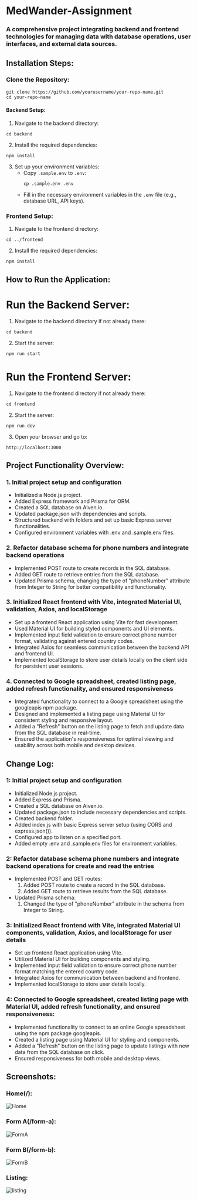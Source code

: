 # MedWander-Assignment

### A comprehensive project integrating backend and frontend technologies for managing data with database operations, user interfaces, and external data sources.

## Installation Steps:

### Clone the Repository:

```
git clone https://github.com/yourusername/your-repo-name.git
cd your-repo-name
```

#### Backend Setup:

1. Navigate to the backend directory:
```
cd backend
```

2. Install the required dependencies:
```
npm install
```

3. Set up your environment variables:
   - Copy `.sample.env` to `.env`:
     ```
     cp .sample.env .env
     ```
   - Fill in the necessary environment variables in the `.env` file (e.g., database URL, API keys).

### Frontend Setup:

1. Navigate to the frontend directory:
```
cd ../frontend
```

2. Install the required dependencies:
```
npm install
```


## How to Run the Application:

# Run the Backend Server:

1. Navigate to the backend directory if not already there:

```
cd backend
```

2. Start the server:

```
npm run start
```

# Run the Frontend Server:

1. Navigate to the frontend directory if not already there:

```
cd frontend
```

2. Start the server:

```
npm run dev
```

3. Open your browser and go to:

```
http://localhost:3000
```


## Project Functionality Overview: 

### 1. Initial project setup and configuration

- Initialized a Node.js project.
- Added Express framework and Prisma for ORM.
- Created a SQL database on Aiven.io.
- Updated package.json with dependencies and scripts.
- Structured backend with folders and set up basic Express server functionalities.
- Configured environment variables with .env and .sample.env files.

### 2. Refactor database schema for phone numbers and integrate backend operations

- Implemented POST route to create records in the SQL database.
- Added GET route to retrieve entries from the SQL database.
- Updated Prisma schema, changing the type of "phoneNumber" attribute from Integer to String for better compatibility and functionality.

### 3. Initialized React frontend with Vite, integrated Material UI, validation, Axios, and localStorage

- Set up a frontend React application using Vite for fast development.
- Used Material UI for building styled components and UI elements.
- Implemented input field validation to ensure correct phone number format, validating against entered country codes.
- Integrated Axios for seamless communication between the backend API and frontend UI.
- Implemented localStorage to store user details locally on the client side for persistent user sessions.

### 4. Connected to Google spreadsheet, created listing page, added refresh functionality, and ensured responsiveness

- Integrated functionality to connect to a Google spreadsheet using the googleapis npm package.
- Designed and implemented a listing page using Material UI for consistent styling and responsive layout.
- Added a "Refresh" button on the listing page to fetch and update data from the SQL database in real-time.
- Ensured the application's responsiveness for optimal viewing and usability across both mobile and desktop devices.

## Change Log:

### 1: Initial project setup and configuration

- Initialized Node.js project.
- Added Express and Prisma.
- Created a SQL database on Aiven.io.
- Updated package.json to include necessary dependencies and scripts.
- Created backend folder.
- Added index.js with basic Express server setup (using CORS and express.json()).
- Configured app to listen on a specified port.
- Added empty .env and .sample.env files for environment variables.

### 2: Refactor database schema phone numbers and integrate backend operations for create and read the entries

- Implemented POST and GET routes:
  1. Added POST route to create a record in the SQL database.
  2. Added GET route to retrieve results from the SQL database.
-  Updated Prisma schema:
   1. Changed the type of "phoneNumber" attribute in the schema from Integer to String.
 
### 3: Initialized React frontend with Vite, integrated Material UI components, validation, Axios, and localStorage for user details

- Set up frontend React application using Vite.
- Utilized Material UI for building components and styling.
- Implemented input field validation to ensure correct phone number format matching the entered country code.
- Integrated Axios for communication between backend and frontend.
- Implemented localStorage to store user details locally.

### 4: Connected to Google spreadsheet, created listing page with Material UI, added refresh functionality, and ensured responsiveness:

- Implemented functionality to connect to an online Google spreadsheet using the npm package googleapis.
- Created a listing page using Material UI for styling and components.
- Added a "Refresh" button on the listing page to update listings with new data from the SQL database on click.
- Ensured responsiveness for both mobile and desktop views.

## Screenshots: 

### Home(/):

![Home](https://github.com/AbhradeepMukherjee/medwander/assets/132974862/7c8c87d0-a269-4f50-b713-75ed1fb65657)

### Form A(/form-a):

![FormA](https://github.com/AbhradeepMukherjee/medwander/assets/132974862/52b892f7-e44a-4cab-b153-12a3360499b1)

### Form B(/form-b):

![FormB](https://github.com/AbhradeepMukherjee/medwander/assets/132974862/7f86a398-1990-4eff-aa3a-9ae6cf4114ba)

### Listing: 

![listing](https://github.com/AbhradeepMukherjee/medwander/assets/132974862/dcd9f562-7a71-4997-8f42-b072abfd154f)




